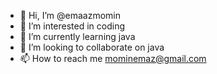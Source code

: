 - 👋 Hi, I’m @emaazmomin
- 👀 I’m interested in coding
- 🌱 I’m currently learning java
- 💞️ I’m looking to collaborate on java
- 📫 How to reach me mominemaz@gmail.com

<!---
emaazmomin/emaazmomin is a ✨ special ✨ repository because its `README.md` (this file) appears on your GitHub profile.
You can click the Preview link to take a look at your changes.
--->
